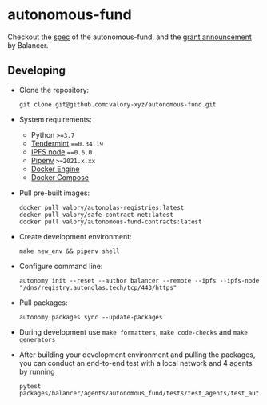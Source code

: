 # autonomous-fund

Checkout the [spec](https://drive.google.com/file/d/1_WuEODpEKV7BR3LMKVLxyZUWjcGhHNRS/view) of the autonomous-fund, and the [grant announcement](https://medium.com/@BalancerGrants/valory-is-building-smart-managed-pools-on-balancer-1b03a2f4cc89) by Balancer. 

## Developing

- Clone the repository:

      git clone git@github.com:valory-xyz/autonomous-fund.git

- System requirements:

    - Python `>=3.7`
    - [Tendermint](https://docs.tendermint.com/v0.34/introduction/install.html) `==0.34.19`
    - [IPFS node](https://docs.ipfs.io/install/command-line/#official-distributions) `==0.6.0`
    - [Pipenv](https://pipenv.pypa.io/en/latest/installation.html) `>=2021.x.xx`
    - [Docker Engine](https://docs.docker.com/engine/install/)
    - [Docker Compose](https://docs.docker.com/compose/install/)

- Pull pre-built images:

      docker pull valory/autonolas-registries:latest
      docker pull valory/safe-contract-net:latest
      docker pull valory/autonomous-fund-contracts:latest

- Create development environment:

      make new_env && pipenv shell

- Configure command line:

      autonomy init --reset --author balancer --remote --ipfs --ipfs-node "/dns/registry.autonolas.tech/tcp/443/https"

- Pull packages:

      autonomy packages sync --update-packages

- During development use `make formatters`, `make code-checks` and `make generators`

- After building your development environment and pulling the packages, you can conduct an end-to-end test with a local network and 4 agents by running
      
      pytest packages/balancer/agents/autonomous_fund/tests/test_agents/test_autonomous_fund.py::TestAutonomousFundFourAgents
